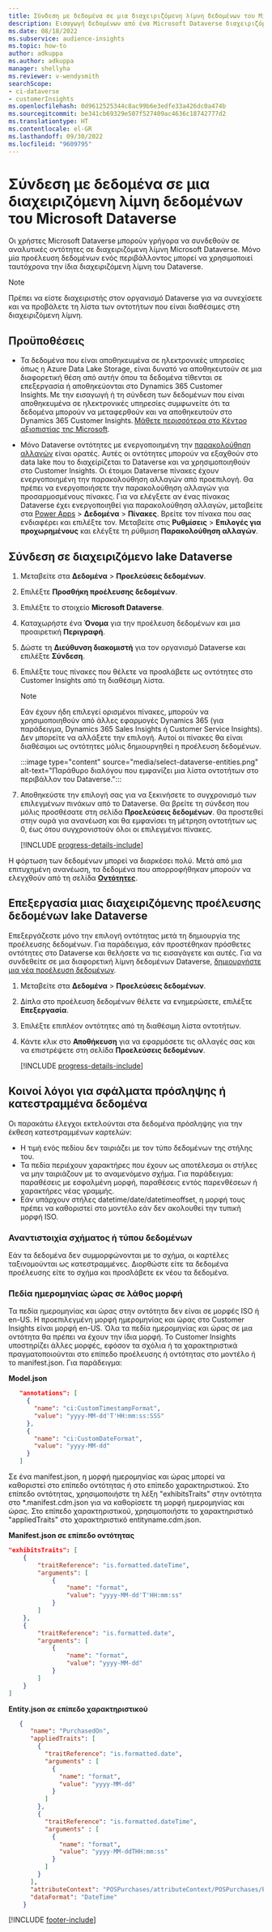 ```yaml
---
title: Σύνδεση με δεδομένα σε μια διαχειριζόμενη λίμνη δεδομένων του Microsoft Dataverse
description: Εισαγωγή δεδομένων από ένα Microsoft Dataverse διαχειριζόμενο data lake.
ms.date: 08/18/2022
ms.subservice: audience-insights
ms.topic: how-to
author: adkuppa
ms.author: adkuppa
manager: shellyha
ms.reviewer: v-wendysmith
searchScope:
- ci-dataverse
- customerInsights
ms.openlocfilehash: 0d9612525344c8ac99b6e3edfe33a426dc0a474b
ms.sourcegitcommit: be341cb69329e507f527409ac4636c18742777d2
ms.translationtype: HT
ms.contentlocale: el-GR
ms.lasthandoff: 09/30/2022
ms.locfileid: "9609795"
---
```

# <a name="connect-to-data-in-a-microsoft-dataverse-managed-data-lake"></a>Σύνδεση με δεδομένα σε μια διαχειριζόμενη λίμνη δεδομένων του Microsoft Dataverse

Οι χρήστες Microsoft Dataverse μπορούν γρήγορα να συνδεθούν σε αναλυτικές οντότητες σε διαχειριζόμενη λίμνη Microsoft Dataverse. Μόνο μία προέλευση δεδομένων ενός περιβάλλοντος μπορεί να χρησιμοποιεί ταυτόχρονα την ίδια διαχειριζόμενη λίμνη του Dataverse.

> [!NOTE]
> Πρέπει να είστε διαχειριστής στον οργανισμό Dataverse για να συνεχίσετε και να προβάλετε τη λίστα των οντοτήτων που είναι διαθέσιμες στη διαχειριζόμενη λίμνη.

## <a name="prerequisites"></a>Προϋποθέσεις

- Τα δεδομένα που είναι αποθηκευμένα σε ηλεκτρονικές υπηρεσίες όπως η Azure Data Lake Storage, είναι δυνατό να αποθηκευτούν σε μια διαφορετική θέση από αυτήν όπου τα δεδομένα τίθενται σε επεξεργασία ή αποθηκεύονται στο Dynamics 365 Customer Insights. Με την εισαγωγή ή τη σύνδεση των δεδομένων που είναι αποθηκευμένα σε ηλεκτρονικές υπηρεσίες συμφωνείτε ότι τα δεδομένα μπορούν να μεταφερθούν και να αποθηκευτούν στο Dynamics 365 Customer Insights. [Μάθετε περισσότερα στο Κέντρο αξιοπιστίας της Microsoft](https://www.microsoft.com/trust-center).

- Μόνο Dataverse οντότητες με ενεργοποιημένη την [παρακολούθηση αλλαγών](/power-platform/admin/enable-change-tracking-control-data-synchronization) είναι ορατές. Αυτές οι οντότητες μπορούν να εξαχθούν στο data lake που το διαχείρίζεται το Dataverse και να χρησιμοποιηθούν στο Customer Insights. Οι έτοιμοι Dataverse πίνακες έχουν ενεργοποιημένη την παρακολούθηση αλλαγών από προεπιλογή. Θα πρέπει να ενεργοποιήσετε την παρακολούθηση αλλαγών για προσαρμοσμένους πίνακες. Για να ελέγξετε αν ένας πίνακας Dataverse έχει ενεργοποιηθεί για παρακολούθηση αλλαγών, μεταβείτε στα [Power Apps](https://make.powerapps.com) > **Δεδομένα** > **Πίνακες**. Βρείτε τον πίνακα που σας ενδιαφέρει και επιλέξτε τον. Μεταβείτε στις **Ρυθμίσεις** > **Επιλογές για προχωρημένους** και ελέγξτε τη ρύθμιση **Παρακολούθηση αλλαγών**.

## <a name="connect-to-a-dataverse-managed-lake"></a>Σύνδεση σε διαχειριζόμενο lake Dataverse

1. Μεταβείτε στα **Δεδομένα** > **Προελεύσεις δεδομένων**.

1. Επιλέξτε **Προσθήκη προέλευσης δεδομένων**.

1. Επιλέξτε το στοιχείο **Microsoft Dataverse**.

1. Καταχωρήστε ένα **Όνομα** για την προέλευση δεδομένων και μια προαιρετική **Περιγραφή**.

1. Δώστε τη **Διεύθυνση διακομιστή** για τον οργανισμό Dataverse και επιλέξτε **Σύνδεση**.

1. Επιλέξτε τους πίνακες που θέλετε να προσλάβετε ως οντότητες στο Customer Insights από τη διαθέσιμη λίστα.

   > [!NOTE]
   > Εάν έχουν ήδη επιλεγεί ορισμένοι πίνακες, μπορούν να χρησιμοποιηθούν από άλλες εφαρμογές Dynamics 365 (για παράδειγμα, Dynamics 365 Sales Insights ή Customer Service Insights). Δεν μπορείτε να αλλάξετε την επιλογή. Αυτοί οι πίνακες θα είναι διαθέσιμοι ως οντότητες μόλις δημιουργηθεί η προέλευση δεδομένων.

    :::image type="content" source="media/select-dataverse-entities.png" alt-text="Παράθυρο διαλόγου που εμφανίζει μια λίστα οντοτήτων στο περιβάλλον του Dataverse.":::

1. Αποθηκεύστε την επιλογή σας για να ξεκινήσετε το συγχρονισμό των επιλεγμένων πινάκων από το Dataverse. Θα βρείτε τη σύνδεση που μόλις προσθέσατε στη σελίδα **Προελεύσεις δεδομένων**. Θα προστεθεί στην ουρά για ανανέωση και θα εμφανίσει τη μέτρηση οντοτήτων ως 0, έως ότου συγχρονιστούν όλοι οι επιλεγμένοι πίνακες.

   [!INCLUDE [progress-details-include](includes/progress-details-pane.md)]

Η φόρτωση των δεδομένων μπορεί να διαρκέσει πολύ. Μετά από μια επιτυχημένη ανανέωση, τα δεδομένα που απορροφήθηκαν μπορούν να ελεγχθούν από τη σελίδα [**Οντότητες**](entities.md).

## <a name="edit-a-dataverse-managed-lake-data-source"></a>Επεξεργασία μιας διαχειριζόμενης προέλευσης δεδομένων lake Dataverse

Επεξεργάζεστε μόνο την επιλογή οντότητας μετά τη δημιουργία της προέλευσης δεδομένων. Για παράδειγμα, εάν προστέθηκαν πρόσθετες οντότητες στο Dataverse και θελήσετε να τις εισαγάγετε και αυτές.
Για να συνδεθείτε σε μια διαφορετική λίμνη δεδομένων Dataverse, [δημιουργήστε μια νέα προέλευση δεδομένων](#connect-to-a-dataverse-managed-lake).

1. Μεταβείτε στα **Δεδομένα** > **Προελεύσεις δεδομένων**.

1. Δίπλα στο προέλευση δεδομένων θέλετε να ενημερώσετε, επιλέξτε **Επεξεργασία**.

1. Επιλέξτε επιπλέον οντότητες από τη διαθέσιμη λίστα οντοτήτων.

1. Κάντε κλικ στο **Αποθήκευση** για να εφαρμόσετε τις αλλαγές σας και να επιστρέψετε στη σελίδα **Προελεύσεις δεδομένων**.

   [!INCLUDE [progress-details-include](includes/progress-details-pane.md)]

## <a name="common-reasons-for-ingestion-errors-or-corrupted-data"></a>Κοινοί λόγοι για σφάλματα πρόσληψης ή κατεστραμμένα δεδομένα

Οι παρακάτω έλεγχοι εκτελούνται στα δεδομένα πρόσληψης για την έκθεση κατεστραμμένων καρτελών:

- Η τιμή ενός πεδίου δεν ταιριάζει με τον τύπο δεδομένων της στήλης του.
- Τα πεδία περιέχουν χαρακτήρες που έχουν ως αποτέλεσμα οι στήλες να μην ταιριάζουν με το αναμενόμενο σχήμα. Για παράδειγμα: παραθέσεις με εσφαλμένη μορφή, παραθέσεις εντός παρενθέσεων ή χαρακτήρες νέας γραμμής.
- Εάν υπάρχουν στήλες datetime/date/datetimeoffset, η μορφή τους πρέπει να καθοριστεί στο μοντέλο εάν δεν ακολουθεί την τυπική μορφή ISO.

### <a name="schema-or-data-type-mismatch"></a>Αναντιστοιχία σχήματος ή τύπου δεδομένων

Εάν τα δεδομένα δεν συμμορφώνονται με το σχήμα, οι καρτέλες ταξινομούνται ως κατεστραμμένες. Διορθώστε είτε τα δεδομένα προέλευσης είτε το σχήμα και προσλάβετε εκ νέου τα δεδομένα.

### <a name="datetime-fields-in-the-wrong-format"></a>Πεδία ημερομηνίας ώρας σε λάθος μορφή

Τα πεδία ημερομηνίας και ώρας στην οντότητα δεν είναι σε μορφές ISO ή en-US. Η προεπιλεγμένη μορφή ημερομηνίας και ώρας στο Customer Insights είναι μορφή en-US. Όλα τα πεδία ημερομηνίας και ώρας σε μια οντότητα θα πρέπει να έχουν την ίδια μορφή. Το Customer Insights υποστηρίζει άλλες μορφές, εφόσον τα σχόλια ή τα χαρακτηριστικά πραγματοποιούνται στο επίπεδο προέλευσης ή οντότητας στο μοντέλο ή το manifest.json. Για παράδειγμα: 

**Model.json**

   ```json
      "annotations": [
        {
          "name": "ci:CustomTimestampFormat",
          "value": "yyyy-MM-dd'T'HH:mm:ss:SSS"
        },
        {
          "name": "ci:CustomDateFormat",
          "value": "yyyy-MM-dd"
        }
      ]   
   ```

  Σε ένα manifest.json, η μορφή ημερομηνίας και ώρας μπορεί να καθοριστεί στο επίπεδο οντότητας ή στο επίπεδο χαρακτηριστικού. Στο επίπεδο οντότητας, χρησιμοποιήστε τη λέξη "exhibitsTraits" στην οντότητα στο *.manifest.cdm.json για να καθορίσετε τη μορφή ημερομηνίας και ώρας. Στο επίπεδο χαρακτηριστικού, χρησιμοποιήστε το χαρακτηριστικό "appliedTraits" στο χαρακτηριστικό entityname.cdm.json.

**Manifest.json σε επίπεδο οντότητας**

```json
"exhibitsTraits": [
    {
        "traitReference": "is.formatted.dateTime",
        "arguments": [
            {
                "name": "format",
                "value": "yyyy-MM-dd'T'HH:mm:ss"
            }
        ]
    },
    {
        "traitReference": "is.formatted.date",
        "arguments": [
            {
                "name": "format",
                "value": "yyyy-MM-dd"
            }
        ]
    }
]
```

**Entity.json σε επίπεδο χαρακτηριστικού**

```json
   {
      "name": "PurchasedOn",
      "appliedTraits": [
        {
          "traitReference": "is.formatted.date",
          "arguments" : [
            {
              "name": "format",
              "value": "yyyy-MM-dd"
            }
          ]
        },
        {
          "traitReference": "is.formatted.dateTime",
          "arguments" : [
            {
              "name": "format",
              "value": "yyyy-MM-ddTHH:mm:ss"
            }
          ]
        }
      ],
      "attributeContext": "POSPurchases/attributeContext/POSPurchases/PurchasedOn",
      "dataFormat": "DateTime"
    }
```

[!INCLUDE [footer-include](includes/footer-banner.md)]
